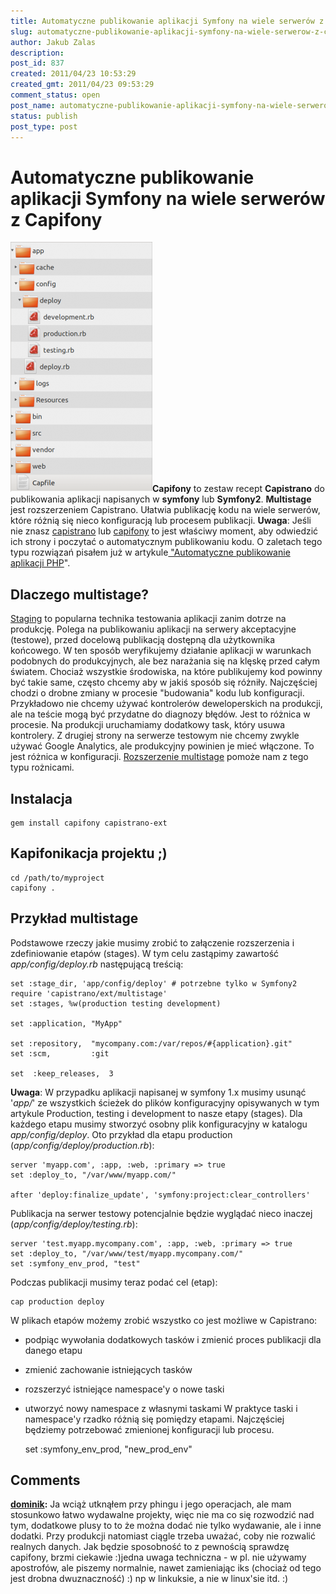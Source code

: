```yaml
---
title: Automatyczne publikowanie aplikacji Symfony na wiele serwerów z Capifony
slug: automatyczne-publikowanie-aplikacji-symfony-na-wiele-serwerow-z-capifony
author: Jakub Zalas
description: 
post_id: 837
created: 2011/04/23 10:53:29
created_gmt: 2011/04/23 09:53:29
comment_status: open
post_name: automatyczne-publikowanie-aplikacji-symfony-na-wiele-serwerow-z-capifony
status: publish
post_type: post
---
```


<!--Capifony to zestaw recept Capistrano do publikowania aplikacji napisanych w symfony lub Symfony2. Multistage jest rozszerzeniem Capistrano. Ułatwia publikację kodu na kilka serwerów, które różnią się nieco konfiguracją lub procesem publikacji.-->

# Automatyczne publikowanie aplikacji Symfony na wiele serwerów z Capifony

**![](/uploads/wp/2011/04/Symfony2-capistrano-multistage-files-227x400.png)Capifony** to zestaw recept **Capistrano** do publikowania aplikacji napisanych w **symfony** lub **Symfony2**. **Multistage** jest rozszerzeniem Capistrano. Ułatwia publikację kodu na wiele serwerów, które różnią się nieco konfiguracją lub procesem publikacji. **Uwaga**: Jeśli nie znasz [capistrano](https://github.com/capistrano/capistrano/wiki) lub [capifony](http://capifony.org/) to jest właściwy moment, aby odwiedzić ich strony i poczytać o automatycznym publikowaniu kodu. O zaletach tego typu rozwiązań pisałem już w artykule[ "Automatyczne publikowanie aplikacji PHP](/automatyczne-publikowanie-aplikacji-php)". 

## Dlaczego multistage?

[Staging](http://en.wikipedia.org/wiki/Staging_%28websites%29) to popularna technika testowania aplikacji zanim dotrze na produkcję. Polega na publikowaniu aplikacji na serwery akceptacyjne (testowe), przed docelową publikacją dostępną dla użytkownika końcowego. W ten sposób weryfikujemy działanie aplikacji w warunkach podobnych do produkcyjnych, ale bez narażania się na klęskę przed całym światem. Chociaż wszystkie środowiska, na które publikujemy kod powinny być takie same, często chcemy aby w jakiś sposób się różniły. Najczęściej chodzi o drobne zmiany w procesie "budowania" kodu lub konfiguracji. Przykładowo nie chcemy używać kontrolerów deweloperskich na produkcji, ale na teście mogą być przydatne do diagnozy błędów. Jest to różnica w procesie. Na produkcji uruchamiamy dodatkowy task, który usuwa kontrolery. Z drugiej strony na serwerze testowym nie chcemy zwykle używać Google Analytics, ale produkcyjny powinien je mieć włączone. To jest różnica w konfiguracji. [Rozszerzenie multistage](https://github.com/capistrano/capistrano/wiki/2.x-Multistage-Extension) pomoże nam z tego typu rożnicami. 

## Instalacja
    
    
    gem install capifony capistrano-ext

## Kapifonikacja projektu ;)
    
    
    cd /path/to/myproject
    capifony .

## Przykład multistage

Podstawowe rzeczy jakie musimy zrobić to załączenie rozszerzenia i zdefiniowanie etapów (stages). W tym celu zastąpimy zawartość _app/config/deploy.rb_ następującą treścią: 
    
    
    set :stage_dir, 'app/config/deploy' # potrzebne tylko w Symfony2
    require 'capistrano/ext/multistage'
    set :stages, %w(production testing development)
    
    set :application, "MyApp"
    
    set :repository,  "mycompany.com:/var/repos/#{application}.git"
    set :scm,         :git
    
    set  :keep_releases,  3

**Uwaga**: W przypadku aplikacji napisanej w symfony 1.x musimy usunąć  '_app/_' ze wszystkich ścieżek do plików konfiguracyjny opisywanych w tym artykule Production, testing i development to nasze etapy (stages). Dla każdego etapu musimy stworzyć osobny plik konfiguracyjny w katalogu _app/config/deploy_. Oto przykład dla etapu production (_app/config/deploy/production.rb_): 
    
    
    server 'myapp.com', :app, :web, :primary => true
    set :deploy_to, "/var/www/myapp.com/"
    
    after 'deploy:finalize_update', 'symfony:project:clear_controllers'

Publikacja na serwer testowy potencjalnie będzie wyglądać nieco inaczej (_app/config/deploy/testing.rb_): 
    
    
    server 'test.myapp.mycompany.com', :app, :web, :primary => true
    set :deploy_to, "/var/www/test/myapp.mycompany.com/"
    set :symfony_env_prod, "test"

Podczas publikacji musimy teraz podać cel (etap): 
    
    
    cap production deploy

W plikach etapów możemy zrobić wszystko co jest możliwe w Capistrano: 

  * podpiąc wywołania dodatkowych tasków i zmienić proces publikacji dla danego etapu
  * zmienić zachowanie istniejących tasków
  * rozszerzyć istniejące namespace'y o nowe taski
  * utworzyć nowy namespace z własnymi taskami
W praktyce taski i namespace'y rzadko różnią się pomiędzy etapami. Najczęściej będziemy potrzebować zmienionej konfiguracji lub procesu. 
    
    
    set :symfony_env_prod, "new_prod_env"

## Comments

**[dominik](#3041 "2011-04-27 03:59:39"):** Ja wciąż utknąłem przy phingu i jego operacjach, ale mam stosunkowo łatwo wydawalne projekty, więc nie ma co się rozwodzić nad tym, dodatkowe plusy to to że można dodać nie tylko wydawanie, ale i inne dodatki. Przy produkcji natomiast ciągle trzeba uważać, coby nie rozwalić realnych danych. Jak będzie sposobność to z pewnością sprawdzę capifony, brzmi ciekawie :)jedna uwaga techniczna - w pl. nie używamy apostrofów, ale piszemy normalnie, nawet zamieniając iks (chociaż od tego jest drobna dwuznaczność) :) np w linkuksie, a nie w linux'sie itd. :)

